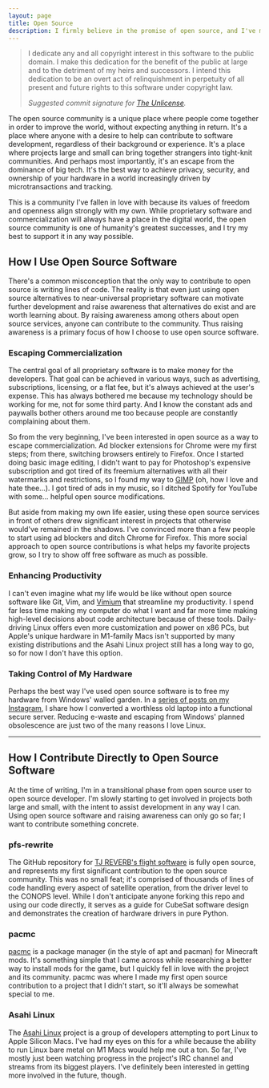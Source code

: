 ```yaml
---
layout: page
title: Open Source
description: I firmly believe in the promise of open source, and I've made many contributions to the libre software community.
---
```


> I dedicate any and all copyright interest in this software to the public domain. I make this dedication for the benefit of the public at large and to the detriment of my heirs and successors. I intend this dedication to be an overt act of relinquishment in perpetuity of all present and future rights to this software under copyright law.
> 
> *Suggested commit signature for [The Unlicense](https://unlicense.org/).*

The open source community is a unique place where people come together in order to improve the world, without expecting anything in return. It's a place where anyone with a desire to help can contribute to software development, regardless of their background or experience. It's a place where projects large and small can bring together strangers into tight-knit communities. And perhaps most importantly, it's an escape from the dominance of big tech. It's the best way to achieve privacy, security, and ownership of your hardware in a world increasingly driven by microtransactions and tracking.

This is a community I've fallen in love with because its values of freedom and openness align strongly with my own. While proprietary software and commercialization will always have a place in the digital world, the open source community is one of humanity's greatest successes, and I try my best to support it in any way possible.

## How I Use Open Source Software

There's a common misconception that the only way to contribute to open source is writing lines of code. The reality is that even just using open source alternatives to near-universal proprietary software can motivate further development and raise awareness that alternatives do exist and are worth learning about. By raising awareness among others about open source services, anyone can contribute to the community. Thus raising awareness is a primary focus of how I choose to use open source software.

### Escaping Commercialization

The central goal of all proprietary software is to make money for the developers. That goal can be achieved in various ways, such as advertising, subscriptions, licensing, or a flat fee, but it's always achieved at the user's expense. This has always bothered me because my technology should be working for me, not for some third party. And I know the constant ads and paywalls bother others around me too because people are constantly complaining about them.

So from the very beginning, I've been interested in open source as a way to escape commercialization. Ad blocker extensions for Chrome were my first steps; from there, switching browsers entirely to Firefox. Once I started doing basic image editing, I didn't want to pay for Photoshop's expensive subscription and got tired of its freemium alternatives with all their watermarks and restrictions, so I found my way to [GIMP](https://www.gimp.org/) (oh, how I love and hate thee…). I got tired of ads in my music, so I ditched Spotify for YouTube with some… helpful open source modifications.

But aside from making my own life easier, using these open source services in front of others drew significant interest in projects that otherwise would've remained in the shadows. I've convinced more than a few people to start using ad blockers and ditch Chrome for Firefox. This more social approach to open source contributions is what helps my favorite projects grow, so I try to show off free software as much as possible.

### Enhancing Productivity

I can't even imagine what my life would be like without open source software like Git, Vim, and [Vimium](https://vimium.github.io/) that streamline my productivity. I spend far less time making my computer do what I want and far more time making high-level decisions about code architecture because of these tools. Daily-driving Linux offers even more customization and power on x86 PCs, but Apple's unique hardware in M1-family Macs isn't supported by many existing distributions and the Asahi Linux project still has a long way to go, so for now I don't have this option.

### Taking Control of My Hardware

Perhaps the best way I've used open source software is to free my hardware from Windows' walled garden. In a [series of posts on my Instagram](https://www.instagram.com/p/Ccu1AjnuSHp/), I share how I converted a worthless old laptop into a functional secure server. Reducing e-waste and escaping from Windows' planned obsolescence are just two of the many reasons I love Linux.

---

## How I Contribute Directly to Open Source Software

At the time of writing, I'm in a transitional phase from open source user to open source developer. I'm slowly starting to get involved in projects both large and small, with the intent to assist development in any way I can. Using open source software and raising awareness can only go so far; I want to contribute something concrete.

### pfs-rewrite

The GitHub repository for [TJ REVERB's flight software](https://github.com/TJREVERB/pfs-rewrite) is fully open source, and represents my first significant contribution to the open source community. This was no small feat; it's comprised of thousands of lines of code handling every aspect of satellite operation, from the driver level to the CONOPS level. While I don't anticipate anyone forking this repo and using our code directly, it serves as a guide for CubeSat software design and demonstrates the creation of hardware drivers in pure Python.

### pacmc

[pacmc](https://github.com/jakobkmar/pacmc) is a package manager (in the style of apt and pacman) for Minecraft mods. It's something simple that I came across while researching a better way to install mods for the game, but I quickly fell in love with the project and its community. pacmc was where I made my first open source contribution to a project that I didn't start, so it'll always be somewhat special to me.

### Asahi Linux

The [Asahi Linux](https://github.com/AsahiLinux) project is a group of developers attempting to port Linux to Apple Silicon Macs. I've had my eyes on this for a while because the ability to run Linux bare metal on M1 Macs would help me out a ton. So far, I've mostly just been watching progress in the project's IRC channel and streams from its biggest players. I've definitely been interested in getting more involved in the future, though.
